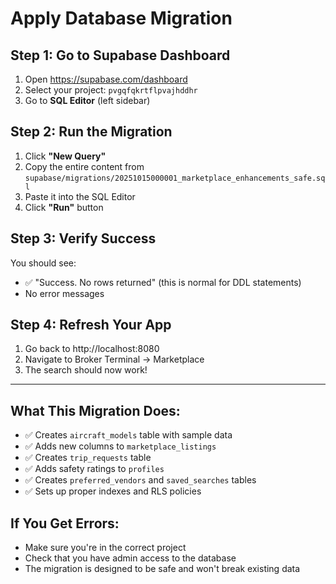 # Apply Database Migration

## Step 1: Go to Supabase Dashboard
1. Open https://supabase.com/dashboard
2. Select your project: `pvgqfqkrtflpvajhddhr`
3. Go to **SQL Editor** (left sidebar)

## Step 2: Run the Migration
1. Click **"New Query"**
2. Copy the entire content from `supabase/migrations/20251015000001_marketplace_enhancements_safe.sql`
3. Paste it into the SQL Editor
4. Click **"Run"** button

## Step 3: Verify Success
You should see:
- ✅ "Success. No rows returned" (this is normal for DDL statements)
- No error messages

## Step 4: Refresh Your App
1. Go back to http://localhost:8080
2. Navigate to Broker Terminal → Marketplace
3. The search should now work!

---

## What This Migration Does:
- ✅ Creates `aircraft_models` table with sample data
- ✅ Adds new columns to `marketplace_listings` 
- ✅ Creates `trip_requests` table
- ✅ Adds safety ratings to `profiles`
- ✅ Creates `preferred_vendors` and `saved_searches` tables
- ✅ Sets up proper indexes and RLS policies

## If You Get Errors:
- Make sure you're in the correct project
- Check that you have admin access to the database
- The migration is designed to be safe and won't break existing data

